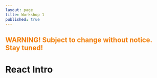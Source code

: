 ```yaml
---
layout: page
title: Workshop 1
published: true
---
```


## <span style="color: #F27D00">WARNING! Subject to change without notice. Stay tuned!</span> ##

# React Intro
